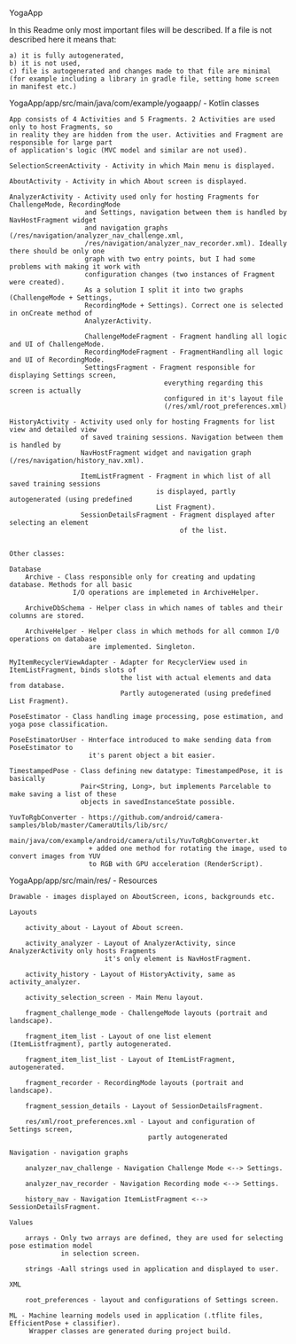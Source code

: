 YogaApp

In this Readme only most important files will be described. 
If a file is not described here it means that:

    a) it is fully autogenerated,
    b) it is not used,
    c) file is autogenerated and changes made to that file are minimal 
    (for example including a library in gradle file, setting home screen in manifest etc.)

YogaApp/app/src/main/java/com/example/yogaapp/ - Kotlin classes

    
    App consists of 4 Activities and 5 Fragments. 2 Activities are used only to host Fragments, so
    in reality they are hidden from the user. Activities and Fragment are responsible for large part
    of application's logic (MVC model and similar are not used).
     
    SelectionScreenActivity - Activity in which Main menu is displayed.
    
    AboutActivity - Activity in which About screen is displayed.
    
    AnalyzerActivity - Activity used only for hosting Fragments for ChallengeMode, RecordingMode 
                       and Settings, navigation between them is handled by NavHostFragment widget
                       and navigation graphs (/res/navigation/analyzer_nav_challenge.xml,
                       /res/navigation/analyzer_nav_recorder.xml). Ideally there should be only one 
                       graph with two entry points, but I had some problems with making it work with
                       configuration changes (two instances of Fragment were created). 
                       As a solution I split it into two graphs (ChallengeMode + Settings, 
                       RecordingMode + Settings). Correct one is selected in onCreate method of
                       AnalyzerActivity.
                       
                       ChallengeModeFragment - Fragment handling all logic and UI of ChallengeMode.
                       RecordingModeFragment - FragmentHandling all logic and UI of RecordingMode.
                       SettingsFragment - Fragment responsible for displaying Settings screen,
                                           everything regarding this screen is actually 
                                           configured in it's layout file
                                           (/res/xml/root_preferences.xml)   
                                                                  
    HistoryActivity - Activity used only for hosting Fragments for list view and detailed view
                      of saved training sessions. Navigation between them is handled by 
                      NavHostFragment widget and navigation graph (/res/navigation/history_nav.xml).
                      
                      ItemListFragment - Fragment in which list of all saved training sessions
                                         is displayed, partly autogenerated (using predefined
                                         List Fragment). 
                      SessionDetailsFragment - Fragment displayed after selecting an element 
                                               of the list.
                                               
                           
    Other classes: 
    
    Database
        Archive - Class responsible only for creating and updating database. Methods for all basic 
                    I/O operations are implemeted in ArchiveHelper. 
                    
        ArchiveDbSchema - Helper class in which names of tables and their columns are stored.
        
        ArchiveHelper - Helper class in which methods for all common I/O operations on database 
                        are implemented. Singleton.

    MyItemRecyclerViewAdapter - Adapter for RecyclerView used in ItemListFragment, binds slots of 
                                the list with actual elements and data from database. 
                                Partly autogenerated (using predefined List Fragment).
                                
    PoseEstimator - Class handling image processing, pose estimation, and yoga pose classification.
    
    PoseEstimatorUser - Hnterface introduced to make sending data from PoseEstimator to  
                        it's parent object a bit easier.
                        
    TimestampedPose - Class defining new datatype: TimestampedPose, it is basically 
                      Pair<String, Long>, but implements Parcelable to make saving a list of these 
                      objects in savedInstanceState possible.
                      
    YuvToRgbConverter - https://github.com/android/camera-samples/blob/master/CameraUtils/lib/src/
                        main/java/com/example/android/camera/utils/YuvToRgbConverter.kt
                        + added one method for rotating the image, used to convert images from YUV 
                        to RGB with GPU acceleration (RenderScript).
 
YogaApp/app/src/main/res/ - Resources    

    Drawable - images displayed on AboutScreen, icons, backgrounds etc.
                   
    Layouts
    
        activity_about - Layout of About screen.
        
        activity_analyzer - Layout of AnalyzerActivity, since AnalyzerActivity only hosts Fragments 
                            it's only element is NavHostFragment.
                            
        activity_history - Layout of HistoryActivity, same as activity_analyzer.
        
        activity_selection_screen - Main Menu layout.
        
        fragment_challenge_mode - ChallengeMode layouts (portrait and landscape).
        
        fragment_item_list - Layout of one list element (ItemListfragment), partly autogenerated.
        
        fragment_item_list_list - Layout of ItemListFragment, autogenerated.
        
        fragment_recorder - RecordingMode layouts (portrait and landscape).
        
        fragment_session_details - Layout of SessionDetailsFragment.
        
        res/xml/root_preferences.xml - Layout and configuration of Settings screen, 
                                       partly autogenerated
        
    Navigation - navigation graphs
                  
        analyzer_nav_challenge - Navigation Challenge Mode <--> Settings.
        
        analyzer_nav_recorder - Navigation Recording mode <--> Settings.
        
        history_nav - Navigation ItemListFragment <--> SessionDetailsFragment.                  
    
    Values 
    
        arrays - Only two arrays are defined, they are used for selecting pose estimation model
                 in selection screen.
        
        strings -Aall strings used in application and displayed to user.
        
    XML
        
        root_preferences - layout and configurations of Settings screen.
        
    ML - Machine learning models used in application (.tflite files, EfficientPose + classifier).
         Wrapper classes are generated during project build.
    
